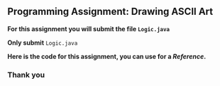 ## Programming Assignment: Drawing ASCII Art

**For this assignment you will submit the file ```Logic.java```** 

**Only submit** ``` Logic.java ```
 
**Here is the code for this assignment, you can use for a _Reference_.**

### Thank you
